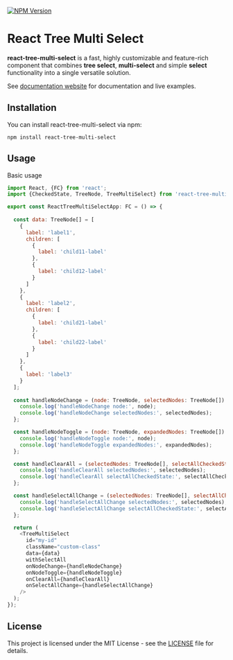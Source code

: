 [![NPM Version](https://img.shields.io/npm/v/react-tree-multi-select)](https://npmjs.com/package/react-tree-multi-select)

# React Tree Multi Select

**react-tree-multi-select** is a fast, highly customizable and feature-rich component that combines **tree select**, **multi-select** and simple **select** functionality into a single versatile solution.

See [documentation website](https://maksimkoniukhau.github.io/react-tree-multi-select/) for documentation and live examples.

## Installation
You can install react-tree-multi-select via npm:

```
npm install react-tree-multi-select
```

## Usage
Basic usage

```js
import React, {FC} from 'react';
import {CheckedState, TreeNode, TreeMultiSelect} from 'react-tree-multi-select';

export const ReactTreeMultiSelectApp: FC = () => {
  
  const data: TreeNode[] = [
    {
      label: 'label1',
      children: [
        {
          label: 'child11-label'
        },
        {
          label: 'child12-label'
        }
      ]
    },
    {
      label: 'label2',
      children: [
        {
          label: 'child21-label'
        },
        {
          label: 'child22-label'
        }
      ]
    },
    {
      label: 'label3'
    }
  ];
  
  const handleNodeChange = (node: TreeNode, selectedNodes: TreeNode[]): void => {
    console.log('handleNodeChange node:', node);
    console.log('handleNodeChange selectedNodes:', selectedNodes);
  };

  const handleNodeToggle = (node: TreeNode, expandedNodes: TreeNode[]): void => {
    console.log('handleNodeToggle node:', node);
    console.log('handleNodeToggle expandedNodes:', expandedNodes);
  };

  const handleClearAll = (selectedNodes: TreeNode[], selectAllCheckedState: CheckedState | undefined): void => {
    console.log('handleClearAll selectedNodes:', selectedNodes);
    console.log('handleClearAll selectAllCheckedState:', selectAllCheckedState);
  };

  const handleSelectAllChange = (selectedNodes: TreeNode[], selectAllCheckedState: CheckedState): void => {
    console.log('handleSelectAllChange selectedNodes:', selectedNodes);
    console.log('handleSelectAllChange selectAllCheckedState:', selectAllCheckedState);
  };

  return (
    <TreeMultiSelect
      id="my-id"
      className="custom-class"
      data={data}
      withSelectAll
      onNodeChange={handleNodeChange}
      onNodeToggle={handleNodeToggle}
      onClearAll={handleClearAll}
      onSelectAllChange={handleSelectAllChange}
    />
  );
});
```

## License
This project is licensed under the MIT License - see the [LICENSE](https://github.com/maksimkoniukhau/react-tree-multi-select/blob/main/LICENSE) file for details.
